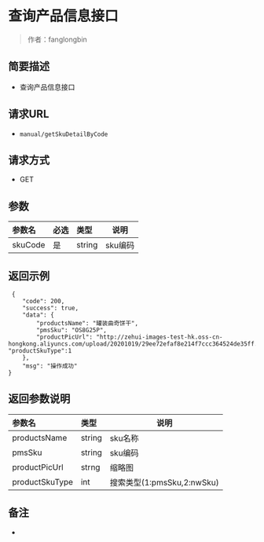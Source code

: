 # 查询产品信息接口

> 作者：fanglongbin

## 简要描述

- 查询产品信息接口

## 请求URL
- ` manual/getSkuDetailByCode `
  
## 请求方式
- GET 

## 参数

|参数名|必选|类型|说明|
|:----    |:---|:----- |-----   |
|skuCode |是  |string |sku编码   |


## 返回示例 

``` 
 {
    "code": 200,
    "success": true,
    "data": {
        "productsName": "罐装曲奇饼干",
        "pmsSku": "OS8G25P",
        "productPicUrl": "http://zehui-images-test-hk.oss-cn-hongkong.aliyuncs.com/upload/20201019/29ee72efaf8e214f7ccc364524de35ff.png",		"productSkuType":1
    },
    "msg": "操作成功"
}
```

## 返回参数说明 

|参数名|类型|说明|
|:-----  |:-----|-----                           |
|productsName |string   |sku名称  |
|pmsSku |string   |sku编码  |
|productPicUrl |strng   |缩略图  |
|productSkuType |int   |搜索类型(1:pmsSku,2:nwSku)  |
## 备注 

-